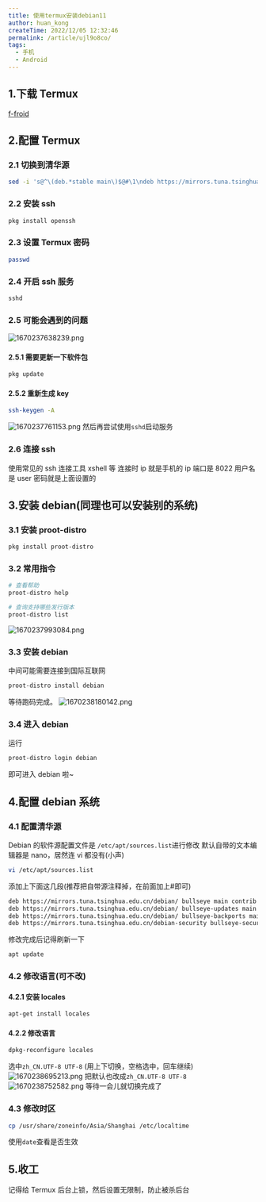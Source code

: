 ```yaml
---
title: 使用termux安装debian11
author: huan_kong
createTime: 2022/12/05 12:32:46
permalink: /article/ujl9o8co/
tags: 
  - 手机
  - Android
---
```


## 1.下载 Termux

[f-froid](https://f-droid.org/packages/com.termux/)

## 2.配置 Termux

### 2.1 切换到清华源

```sh
sed -i 's@^\(deb.*stable main\)$@#\1\ndeb https://mirrors.tuna.tsinghua.edu.cn/termux/termux-packages-24 stable main@' $PREFIX/etc/apt/sources.list
```

### 2.2 安装 ssh

```sh
pkg install openssh
```

### 2.3 设置 Termux 密码

```sh
passwd
```

### 2.4 开启 ssh 服务

```sh
sshd
```

### 2.5 可能会遇到的问题

![1670237638239.png](https://img.huankong.top/i/2022/12/05/638dcdc853e06.png)

#### 2.5.1 需要更新一下软件包

```sh
pkg update
```

#### 2.5.2 重新生成 key

```sh
ssh-keygen -A
```

![1670237761153.png](https://img.huankong.top/i/2022/12/05/638dce438326b.png)
然后再尝试使用`sshd`启动服务

### 2.6 连接 ssh

使用常见的 ssh 连接工具 xshell 等
连接时 ip 就是手机的 ip
端口是 8022
用户名是 user
密码就是上面设置的

## 3.安装 debian(同理也可以安装别的系统)

### 3.1 安装 proot-distro

```sh
pkg install proot-distro
```

### 3.2 常用指令

```sh
# 查看帮助
proot-distro help

# 查询支持哪些发行版本
proot-distro list
```

![1670237993084.png](https://img.huankong.top/i/2022/12/05/638dcf2b32d0b.png)

### 3.3 安装 debian

中间可能需要连接到国际互联网

```sh
proot-distro install debian
```

等待跑码完成。
![1670238180142.png](https://img.huankong.top/i/2022/12/05/638dcfe703753.png)

### 3.4 进入 debian

运行

```sh
proot-distro login debian
```

即可进入 debian 啦~

## 4.配置 debian 系统

### 4.1 配置清华源

Debian 的软件源配置文件是 `/etc/apt/sources.list`进行修改
默认自带的文本编辑器是 nano，居然连 vi 都没有(小声)

```sh
vi /etc/apt/sources.list
```

添加上下面这几段(推荐把自带源注释掉，在前面加上#即可)

```sh
deb https://mirrors.tuna.tsinghua.edu.cn/debian/ bullseye main contrib non-free
deb https://mirrors.tuna.tsinghua.edu.cn/debian/ bullseye-updates main contrib non-free
deb https://mirrors.tuna.tsinghua.edu.cn/debian/ bullseye-backports main contrib non-free
deb https://mirrors.tuna.tsinghua.edu.cn/debian-security bullseye-security main contrib non-free
```

修改完成后记得刷新一下

```sh
apt update
```

### 4.2 修改语言(可不改)

#### 4.2.1 安装 locales

```sh
apt-get install locales
```

#### 4.2.2 修改语言

```sh
dpkg-reconfigure locales
```

选中`zh_CN.UTF-8 UTF-8`
(用上下切换，空格选中，回车继续)
![1670238695213.png](https://img.huankong.top/i/2022/12/05/638dd1ea398fb.png)
把默认也改成`zh_CN.UTF-8 UTF-8`
![1670238752582.png](https://img.huankong.top/i/2022/12/05/638dd2227036f.png)
等待一会儿就切换完成了

### 4.3 修改时区

```sh
cp /usr/share/zoneinfo/Asia/Shanghai /etc/localtime
```

使用`date`查看是否生效

## 5.收工

记得给 Termux 后台上锁，然后设置无限制，防止被杀后台
